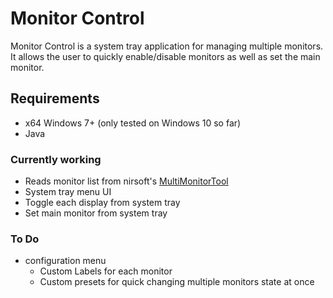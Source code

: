 # Monitor Control
Monitor Control is a system tray application for managing multiple monitors. 
It allows the user to quickly enable/disable monitors as well as set the main monitor.

## Requirements
* x64 Windows 7+ (only tested on Windows 10 so far)
* Java

### Currently working
* Reads monitor list from nirsoft's [MultiMonitorTool](https://www.nirsoft.net/utils/multi_monitor_tool.html)
* System tray menu UI
* Toggle each display from system tray
* Set main monitor from system tray

### To Do
* configuration menu
  * Custom Labels for each monitor
  * Custom presets for quick changing multiple monitors state at once
